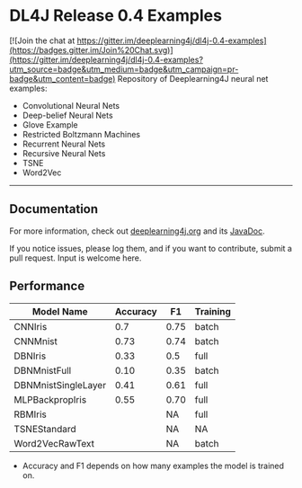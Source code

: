 DL4J Release 0.4 Examples 
=========================

[![Join the chat at https://gitter.im/deeplearning4j/dl4j-0.4-examples](https://badges.gitter.im/Join%20Chat.svg)](https://gitter.im/deeplearning4j/dl4j-0.4-examples?utm_source=badge&utm_medium=badge&utm_campaign=pr-badge&utm_content=badge)
Repository of Deeplearning4J neural net examples:

- Convolutional Neural Nets
- Deep-belief Neural Nets
- Glove Example
- Restricted Boltzmann Machines
- Recurrent Neural Nets
- Recursive Neural Nets
- TSNE
- Word2Vec

---

## Documentation
For more information, check out [deeplearning4j.org](http://deeplearning4j.org/) and its [JavaDoc](http://deeplearning4j.org/doc/).

If you notice issues, please log them, and if you want to contribute, submit a pull request. Input is welcome here.

## Performance

| **Model Name**      | **Accuracy** | **F1** | **Training**  |
|---------------------|--------------|--------|---------------|
| CNNIris             | 0.7          | 0.75   | batch         | 
| CNNMnist            | 0.73         | 0.74   | batch         |
| DBNIris             | 0.33         | 0.5    | full          | 
| DBNMnistFull        | 0.10         | 0.35   | batch         |
| DBNMnistSingleLayer | 0.41         | 0.61   | full          |
| MLPBackpropIris     | 0.55         | 0.70   | full          |
| RBMIris             |              | NA     | full          |
| TSNEStandard        |              | NA     | NA            |
| Word2VecRawText     |              | NA     | batch         |
    

* Accuracy and F1 depends on how many examples the model is trained on.
